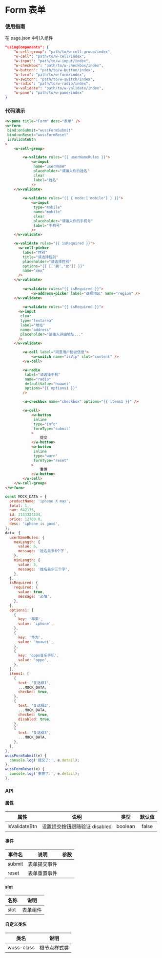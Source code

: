 # Form 表单

### 使用指南

在 page.json 中引入组件

```json
"usingComponents": {
	"w-cell-group": "path/to/w-cell-group/index",
	"w-cell": "path/to/w-cell/index",
	"w-input": "path/to/w-input/index",
	"w-checkbox": "path/to/w-checkbox/index",
	"w-button": "path/to/w-button/index",
	"w-form": "path/to/w-form/index",
	"w-switch": "path/to/w-switch/index",
	"w-radio": "path/to/w-radio/index",
	"w-validate": "path/to/w-validate/index",
	"w-pane": "path/to/w-pane/index"
}
```

### 代码演示

```html
<w-pane title="Form" desc="表单" />
<w-form
 bind:onSubmit="wussFormSubmit"
 bind:onReset="wussFormReset"
 isValidateBtn
>
	<w-cell-group>

		<w-validate rules="{{ userNameRules }}">
			<w-input
			 name="userName"
			 placeholder="请输入你的姓名"
			 clear
			 label="姓名"
			/>
    </w-validate>
    
		<w-validate rules="{{ { mode:['mobile'] } }}">
			<w-input
			 type="mobile"
			 name="mobile"
			 clear
			 placeholder="请输入你的手机号"
			 label="手机号"
			/>
    </w-validate>

    <w-validate rules="{{ isRequired }}">
      <w-cell-picker
        label="性别"
        title="请选择性别"
        placeholder="请选择性别"
        options="{{ [['男','女']] }}"
        name="sex"
      />
    </w-validate>
    
		<w-validate rules="{{ isRequired }}">
			<w-address-picker label="选择地区" name="region" />
    </w-validate>
    
		<w-validate rules="{{ isRequired }}">
      <w-input
       clear
       type="textarea"
       label="地址"
       name="address"
       placeholder="请输入详细地址..."
      />
    </w-validate>

		<w-cell label="同意用户协议信息">
			<w-switch name="isVip" slot="content" />
		</w-cell>

		<w-radio
		 label="请选择手机"
		 name="radio"
		 defaultValue="huawei"
		 options="{{ options1 }}"
		/>

		<w-checkbox name="checkbox" options="{{ items1 }}" />

		<w-cell>
			<w-button
			 inline
			 type="info"
			 formType="submit"
			>
				提交
			</w-button>
			<w-button
			 inline
			 type="warn"
			 formType="reset"
			>
				重置
			</w-button>
		</w-cell>
	</w-cell-group>
</w-form>
```

```javascript
const MOCK_DATA = {
  productName: 'iphone X max',
  total: 1,
  num: 642135,
  id: 2143324234,
  price: 12700.0,
  desc: 'iphone is good',
};
data: {
  userNameRules: {
    maxLength: {
      value: 6,
      message: '姓名最多6个字',
    },
    minLength: {
      value: 3,
      message: '姓名最少三个字',
    },
  },
  isRequired: {
    required: {
      value: true,
      message: '必填',
    },
  },
  options1: [
    {
      key: '苹果',
      value: 'iphone',
    },
    {
      key: '华为',
      value: 'huawei',
    },
    {
      key: 'oppo音乐手机',
      value: 'oppo',
    },
  ],
  items1: [
    {
      text: '复选框1',
      ...MOCK_DATA,
      checked: true,
    },
    {
      text: '复选框2',
      ...MOCK_DATA,
      checked: true,
      disabled: true,
    },
    {
      text: '复选框3',
      ...MOCK_DATA,
    },
  ],
},
wussFormSubmit(e) {
  console.log('提交了:', e.detail);
},
wussFormReset(e) {
  console.log('重置了:', e.detail);
},
```

### API

#### 属性

| 属性          | 说明                          |  类型   | 默认值 |
| ------------- | ----------------------------- | :-----: | :----: |
| isValidateBtn | 设置提交按钮跟随验证 disabled | boolean | false  |

#### 事件

| 事件名 | 说明         | 参数 |
| ------ | ------------ | ---- |
| submit | 表单提交事件 |      |
| reset  | 表单重置事件 |      |

#### slot

| 名称 | 说明     |
| ---- | -------- |
|  slot   | 表单组件 |

#### 自定义类名

| 类名       | 说明         |
| ---------- | ------------ |
| wuss-class | 根节点样式类 |
